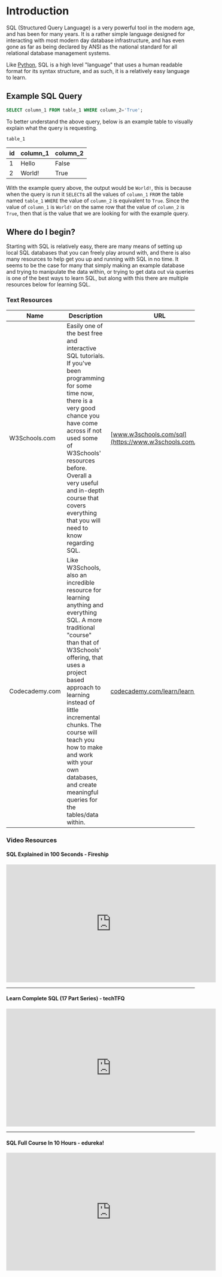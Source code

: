 # Introduction

SQL (Structured Query Language) is a very powerful tool in the modern age, and has been for many years. It is a rather simple language designed for interacting with most modern day database infrastructure, and has even gone as far as being declared by ANSI as the national standard for all relational database management systems. 

Like [Python](https://www.python.org/), SQL is a high level "language" that uses a human readable format for its syntax structure, and as such, it is a relatively easy language to learn. 

## Example SQL Query

```SQL
SELECT column_1 FROM table_1 WHERE column_2='True';
```

To better understand the above query, below is an example table to visually explain what the query is requesting.

`table_1`

|id|column_1|column_2|
|---|---|---|
|1|Hello|False|
|2|World!|True|

With the example query above, the output would be `World!`, this is because when the query is run it `SELECT`s all the values of `column_1` `FROM` the table named `table_1` `WHERE` the value of `column_2` is equivalent to `True`. Since the value of `column_1` is `World!` on the same row that the value of `column_2` is `True`, then that is the value that we are looking for with the example query.

## Where do I begin?

Starting with SQL is relatively easy, there are many means of setting up local SQL databases that you can freely play around with, and there is also many resources to help get you up and running with SQL in no time. It seems to be the case for many that simply making an example database and trying to manipulate the data within, or trying to get data out via queries is one of the best ways to learn SQL, but along with this there are multiple resources below for learning SQL.

### Text Resources

|Name|Description|URL|
|---|---|---|
|W3Schools.com|Easily one of the best free and interactive SQL tutorials. If you've been programming for some time now, there is a very good chance you have come across if not used some of W3Schools' resources before. Overall a very useful and in-depth course that covers everything that you will need to know regarding SQL.|[www.w3schools.com/sql](https://www.w3schools.com/sql/)|
|Codecademy.com|Like W3Schools, also an incredible resource for learning anything and everything SQL. A more traditional "course" than that of W3Schools' offering, that uses a project based approach to learning instead of little incremental chunks. The course will teach you how to make and work with your own databases, and create meaningful queries for the tables/data within.|[codecademy.com/learn/learn-sql](https://www.codecademy.com/learn/learn-sql)|

### Video Resources

#### SQL Explained in 100 Seconds - Fireship
<iframe width="560" height="315" src="https://www.youtube.com/embed/zsjvFFKOm3c" title="YouTube video player" frameborder="0" allow="accelerometer; autoplay; clipboard-write; encrypted-media; gyroscope; picture-in-picture; web-share" referrerpolicy="strict-origin-when-cross-origin" allowfullscreen></iframe>

---

#### Learn Complete SQL (17 Part Series) - techTFQ
<iframe width="560" height="315" src="https://www.youtube.com/embed/a-hFbr-4VQQ?list=PLavw5C92dz9Ef4E-1Zi9KfCTXS_IN8gXZ" title="YouTube video player" frameborder="0" allow="accelerometer; autoplay; clipboard-write; encrypted-media; gyroscope; picture-in-picture; web-share" referrerpolicy="strict-origin-when-cross-origin" allowfullscreen></iframe>

---

#### SQL Full Course In 10 Hours - edureka!
<iframe width="560" height="315" src="https://www.youtube.com/embed/q_JsgpiuY98" title="YouTube video player" frameborder="0" allow="accelerometer; autoplay; clipboard-write; encrypted-media; gyroscope; picture-in-picture; web-share" referrerpolicy="strict-origin-when-cross-origin" allowfullscreen></iframe>